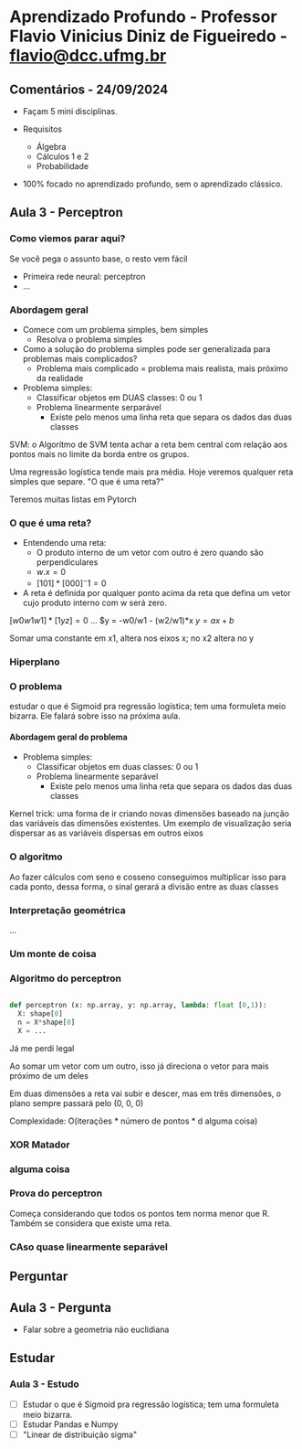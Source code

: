 # Aprendizado Profundo - Professor Flavio Vinicius Diniz de Figueiredo - <flavio@dcc.ufmg.br>

## Comentários - 24/09/2024

- Façam 5 mini disciplinas.
- Requisitos
  - Álgebra
  - Cálculos 1 e 2
  - Probabilidade

- 100% focado no aprendizado profundo, sem o aprendizado clássico.

## Aula 3 - Perceptron

### Como viemos parar aqui?

Se você pega o assunto base, o resto vem fácil

- Primeira rede neural: perceptron
- ...

### Abordagem geral

- Comece com um problema simples, bem simples
  - Resolva o problema simples
- Como a solução do problema simples pode ser generalizada para problemas mais complicados?
  - Problema mais complicado = problema mais realista, mais próximo da realidade
- Problema simples:
  - Classificar objetos em DUAS classes: 0 ou 1
  - Problema linearmente serparável
    - Existe pelo menos uma linha reta que separa os dados das duas classes

SVM: o Algorítmo de SVM tenta achar a reta bem central com relação aos pontos mais no limite da borda entre os grupos.

Uma regressão logística tende mais pra média.
Hoje veremos qualquer reta simples que separe.
"O que é uma reta?"

Teremos muitas listas em Pytorch

### O que é uma reta?

- Entendendo uma reta:
  - O produto interno de um vetor com outro é zero quando são perpendiculares
  - $w.x=0$
  - $[1 0 1]*{[0 0 0]}^-1 = 0$
- A reta é definida por qualquer ponto acima da reta que defina um vetor cujo produto interno com w será zero.

$[w0 w1 w1] * {[1 y z]} = 0$
...
$y = -w0/w1 - (w2/w1)*x
$y = ax + b$

Somar uma constante em x1, altera nos eixos x; no x2 altera no y

### Hiperplano

### O problema

estudar o que é Sigmoid pra regressão logística; tem uma formuleta meio bizarra.
Ele falará sobre isso na próxima aula.

#### Abordagem geral do problema

- Problema simples:
  - Classificar objetos em duas classes: 0 ou 1
  - Problema linearmente separável
    - Existe pelo menos uma linha reta que separa os dados das duas classes

Kernel trick: uma forma de ir criando novas dimensões baseado na junção das variáveis das dimensões existentes. Um exemplo de visualização seria dispersar as as variáveis dispersas em outros eixos

### O algoritmo

Ao fazer cálculos com seno e cosseno conseguimos multiplicar isso para cada ponto, dessa forma, o sinal gerará a divisão entre as duas classes

### Interpretação geométrica

...

### Um monte de coisa

### Algoritmo do perceptron

```python

def perceptron (x: np.array, y: np.array, lambda: float [0,1)):
  X: shape[0]
  n = X*shape[0]
  X = ...
```

Já me perdi legal

Ao somar um vetor com um outro, isso já direciona o vetor para mais próximo de um deles

Em duas dimensões a reta vai subir e descer, mas em três dimensôes, o plano sempre passará pelo (0, 0, 0)

Complexidade: O(iterações * número de pontos * d alguma coisa)

### XOR Matador

### alguma coisa

### Prova do perceptron

Começa considerando que todos os pontos tem norma menor que R. Também se considera que existe uma reta.

### CAso quase linearmente separável

## Perguntar

## Aula 3 - Pergunta

- Falar sobre a geometria não euclidiana

## Estudar

### Aula 3 - Estudo

- [ ] Estudar o que é Sigmoid pra regressão logística; tem uma formuleta meio bizarra.
- [ ] Estudar Pandas e Numpy
- [ ] "Linear de distribuição sigma"
